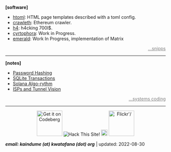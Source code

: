 

__[software]__

- [htoml](./projects/htoml.html): HTML page templates described with a toml config.
- [crawleth](./projects/crawleth.html): Ethereum crawler.
- [h4](./projects/h4.html): h4cking 700l$.
- [cyrtophora](./projects/cyrtophora.html): Work in Progress.
- [emerald](./projects/emerald.html): Work In Progress, implementation of Matrix

<div style="text-align: right;">
  <a style="color: gray" href="./scripts.html">
    ...snipps
  </a>
</div>

---

__[notes]__

- [Password Hashing](./writings/password-hashing.html)
- [SQLite Transactions](./writings/sqlite-transactions.html)
- [Solana Algo-rythm](./writings/solana-algo-rythm.html)
- [ISPs and Tunnel Vision](./writings/tunnel_vision.html)

<div style="text-align: right;">
  <a style="color: gray" href="./writings/systems-coding.html">
    ...systems coding
  </a>
</div>

---

<div style="text-align: center;">
<a href="https://codeberg.org/seestem" style="text-decoration: none">
<img width='80'  alt="Get it on Codeberg" src="https://codeberg.org/Codeberg/GetItOnCodeberg/media/branch/main/get-it-on-white-on-black.png">
</a>
<a href='https://www.hackthissite.org/user/view/seestem/' style="text-decoration: none">
<img src='http://www.hackthissite.org/images/hts_80x15.gif' alt='Hack This Site!'/>
</a>
<a href='https://lichess.org/@/seestem' style="text-decoration: none">
<img width='20' src='https://images.prismic.io/lichess/5cfd2630-2a8f-4fa9-8f78-04c2d9f0e5fe_lichess-box-1024.png?auto=compress,format' alt='Lichess'/>
</a>
<a href='https://www.flickr.com/people/cy6erlion/' style="text-decoration: none">
<img width='80' src='https://combo.staticflickr.com/pw/images/flickr_logo_dots.svg' alt=Flickr'/>
</a>
</div>

*__email:  kaindume (at) kwatafana (dot) org__* | updated: 2022-08-30
